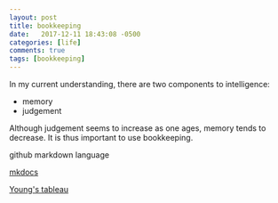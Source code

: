 ```yaml
---
layout: post
title: bookkeeping
date:   2017-12-11 18:43:08 -0500
categories: [life]
comments: true
tags: [bookkeeping]
---
```


In my current understanding, there are two components to intelligence:

* memory
* judgement

Although judgement seems to increase as one ages, memory tends to decrease. It is thus important to use bookkeeping.

github markdown language

[mkdocs](http://www.mkdocs.org)


[Young's tableau](https://en.wikipedia.org/wiki/Young_tableau)
